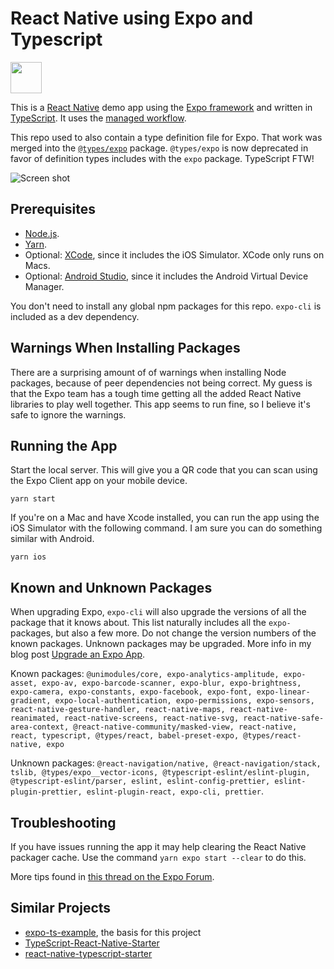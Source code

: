 # React Native using Expo and Typescript

<img src="../../raw/master/assets/app-icon.png" height="50">

This is a [React Native](https://facebook.github.io/react-native/) demo app using the [Expo framework](https://expo.io) and written in [TypeScript](http://www.typescriptlang.org). It uses the [managed workflow](https://docs.expo.io/introduction/managed-vs-bare/).

This repo used to also contain a type definition file for Expo. That work was merged into the [`@types/expo`](https://github.com/DefinitelyTyped/DefinitelyTyped/tree/master/types/expo) package. `@types/expo` is now deprecated in favor of definition types includes with the `expo` package. TypeScript FTW!

![Screen shot](../../raw/master/screen-shot.png)

## Prerequisites

- [Node.js](https://nodejs.org/).
- [Yarn](https://yarnpkg.com/).
- Optional: [XCode](https://developer.apple.com/xcode/), since it includes the iOS Simulator. XCode only runs on Macs.
- Optional: [Android Studio](https://developer.android.com/studio), since it includes the Android Virtual Device Manager.

You don't need to install any global npm packages for this repo. `expo-cli` is included as a dev dependency.

## Warnings When Installing Packages

There are a surprising amount of of warnings when installing Node packages, because of peer dependencies not being correct. My guess is that the Expo team has a tough time getting all the added React Native libraries to play well together. This app seems to run fine, so I believe it's safe to ignore the warnings.

## Running the App

Start the local server. This will give you a QR code that you can scan using the Expo Client app on your mobile device.

```shell
yarn start
```

If you're on a Mac and have Xcode installed, you can run the app using the iOS Simulator with the following command. I am sure you can do something similar with Android.

```shell
yarn ios
```

## Known and Unknown Packages

When upgrading Expo, `expo-cli` will also upgrade the versions of all the package that it knows about. This list naturally includes all the `expo-` packages, but also a few more. Do not change the version numbers of the known packages. Unknown packages may be upgraded. More info in my blog post [Upgrade an Expo App](https://janaagaard.com/blog/2020-05-04-upgrading-an-expo-app).

Known packages: `@unimodules/core, expo-analytics-amplitude, expo-asset, expo-av, expo-barcode-scanner, expo-blur, expo-brightness, expo-camera, expo-constants, expo-facebook, expo-font, expo-linear-gradient, expo-local-authentication, expo-permissions, expo-sensors, react-native-gesture-handler, react-native-maps, react-native-reanimated, react-native-screens, react-native-svg, react-native-safe-area-context, @react-native-community/masked-view, react-native, react, typescript, @types/react, babel-preset-expo, @types/react-native, expo`

Unknown packages: `@react-navigation/native, @react-navigation/stack, tslib, @types/expo__vector-icons, @typescript-eslint/eslint-plugin, @typescript-eslint/parser, eslint, eslint-config-prettier, eslint-plugin-prettier, eslint-plugin-react, expo-cli, prettier`.

## Troubleshooting

If you have issues running the app it may help clearing the React Native packager cache. Use the command `yarn expo start --clear` to do this.

More tips found in [this thread on the Expo Forum](https://forums.expo.io/t/how-to-clear-the-react-native-packager/1352).

## Similar Projects

- [expo-ts-example](https://github.com/dalcib/expo-ts-example), the basis for this project
- [TypeScript-React-Native-Starter](https://github.com/Microsoft/TypeScript-React-Native-Starter)
- [react-native-typescript-starter](https://github.com/cbrevik/react-native-typescript-starter)
